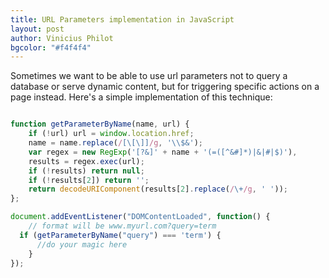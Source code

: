 ```yaml
--- 
title: URL Parameters implementation in JavaScript
layout: post
author: Vinicius Philot
bgcolor: "#f4f4f4"
---
```


Sometimes we want to be able to use url parameters not to query a database or serve dynamic content, but for triggering specific actions on a page instead. Here's a simple implementation of this technique:

```js

function getParameterByName(name, url) {
    if (!url) url = window.location.href;
    name = name.replace(/[\[\]]/g, '\\$&');
    var regex = new RegExp('[?&]' + name + '(=([^&#]*)|&|#|$)'), 
    results = regex.exec(url);
    if (!results) return null;
    if (!results[2]) return '';
    return decodeURIComponent(results[2].replace(/\+/g, ' '));
};

document.addEventListener("DOMContentLoaded", function() {
    // format will be www.myurl.com?query=term
  if (getParameterByName("query") === 'term') {
      //do your magic here
    }
});
```